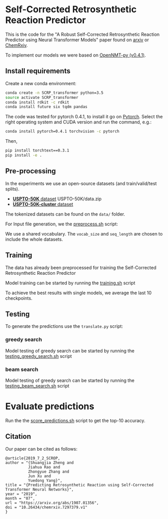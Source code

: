 # Self-Corrected Retrosynthetic Reaction Predictor

This is the code for the "A Robust Self-Corrected Retrosynthetic Reaction Predictor using Neural Transformer Models" paper
found on [arxiv](https://arxiv.org/abs/1907.01356) or [ChemRxiv](https://chemrxiv.org/articles/Predicting_Retrosynthetic_Reaction_using_Self-Corrected_Transformer_Neural_Networks/8427776).

To implement our models we were based on [OpenNMT-py (v0.4.1)](http://opennmt.net/OpenNMT-py/).

## Install requirements

Create a new conda environment:

```bash
conda create -n SCRP_transformer python=3.5
source activate SCRP_transformer
conda install rdkit -c rdkit
conda install future six tqdm pandas
```

The code was tested for pytorch 0.4.1, to install it go on [Pytorch](https://pytorch.org/get-started/locally/).
Select the right operating system and CUDA version and run the command, e.g.:

```bash
conda install pytorch=0.4.1 torchvision -c pytorch
```
Then,
```bash
pip install torchtext==0.3.1
pip install -e . 
```


## Pre-processing 

In the experiments we use an open-source datasets (and train/valid/test splits).

* [**USPTO-50K** dataset](https://github.com/pandegroup/reaction_prediction_seq2seq) USPTO-50K/data.zip
* [**USPTO-50K-cluster** dataset]()


The tokenized datasets can be found on the `data/` folder. 


For Input file generation, we the [preprocess.sh](https://github.com/sysu-yanglab/Self-Corrected-Retrosynthetic-Reaction-Predictor/master/preprocess.sh) script:

We use a shared vocabulary. The `vocab_size` and `seq_length` are chosen to include the whole datasets.


## Training

The data has already been preprocessed for training the Self-Corrected Retrosynthetic Reaction Predictor


Model training can be started by running the [training.sh](https://github.com/sysu-yanglab/Self-Corrected-Retrosynthetic-Reaction-Predictor/master/training.sh) script


To achieve the best results with single models, we average the last 10 checkpoints.

## Testing

To generate the predictions use the `translate.py` script:

### greedy search

Model testing of greedy search can be started by running the [testing_greedy_search.sh](https://github.com/sysu-yanglab/Self-Corrected-Retrosynthetic-Reaction-Predictor/master/testing_greedy_search.sh) script


### beam search

Model testing of greedy search can be started by running the [testing_beam_search.sh](https://github.com/sysu-yanglab/Self-Corrected-Retrosynthetic-Reaction-Predictor/master/testing_beam_search.sh) script


# Evaluate predictions

Run the the [score_predictions.sh](https://github.com/sysu-yanglab/Self-Corrected-Retrosynthetic-Reaction-Predictor/master/score_predictions.sh) script to get the top-10 accuracy.


## Citation

Our paper can be cited as follows: 
```
@article{2019_7_2_SCROP,
author = "{Shuangjia Zheng and 
          Jiahua Rao and 
          Zhongyue Zhang and 
          Jun Xu and 
          Yuedong Yang}",
title = "{Predicting Retrosynthetic Reaction using Self-Corrected Transformer Neural Networks}",
year = "2019",
month = "07",
url = "https://arxiv.org/abs/1907.01356",
doi = "10.26434/chemrxiv.7297379.v1"
}
```
